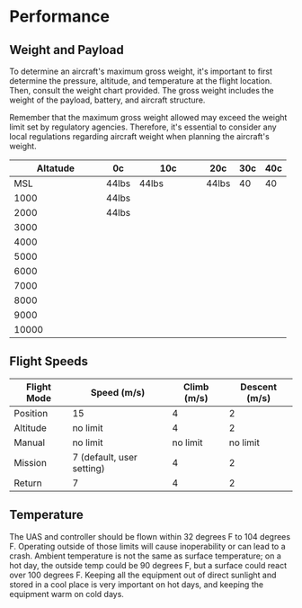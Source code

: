 # Performance

## Weight and Payload



To determine an aircraft's maximum gross weight, it's important to first determine the pressure, altitude, and temperature at the flight location. Then, consult the weight chart provided. The gross weight includes the weight of the payload, battery, and aircraft structure.&#x20;

Remember that the maximum gross weight allowed may exceed the weight limit set by regulatory agencies. Therefore, it's essential to consider any local regulations regarding aircraft weight when planning the aircraft's weight.



<table><thead><tr><th width="148.33333333333331">Altatude</th><th>0c</th><th width="103">10c</th><th>20c</th><th>30c</th><th>40c</th></tr></thead><tbody><tr><td>MSL</td><td>44lbs</td><td>44lbs</td><td>44lbs</td><td>40</td><td>40</td></tr><tr><td>1000</td><td>44lbs</td><td></td><td></td><td></td><td></td></tr><tr><td>2000</td><td>44lbs</td><td></td><td></td><td></td><td></td></tr><tr><td>3000</td><td></td><td></td><td></td><td></td><td></td></tr><tr><td>4000</td><td></td><td></td><td></td><td></td><td></td></tr><tr><td>5000</td><td></td><td></td><td></td><td></td><td></td></tr><tr><td>6000</td><td></td><td></td><td></td><td></td><td></td></tr><tr><td>7000</td><td></td><td></td><td></td><td></td><td></td></tr><tr><td>8000</td><td></td><td></td><td></td><td></td><td></td></tr><tr><td>9000</td><td></td><td></td><td></td><td></td><td></td></tr><tr><td>10000</td><td></td><td></td><td></td><td></td><td></td></tr></tbody></table>

## Flight Speeds

| Flight Mode | Speed (m/s)               | Climb (m/s) | Descent (m/s) |
| ----------- | ------------------------- | ----------- | ------------- |
| Position    | 15                        | 4           | 2             |
| Altitude    | no limit                  | 4           | 2             |
| Manual      | no limit                  | no limit    | no limit      |
| Mission     | 7 (default, user setting) | 4           | 2             |
| Return      | 7                         | 4           | 2             |

## **Temperature**&#x20;

The UAS and controller should be flown within 32 degrees F to 104 degrees F. Operating outside of those limits will cause inoperability or can lead to a crash. Ambient temperature is not the same as surface temperature; on a hot day, the outside temp could be 90 degrees F, but a surface could react over 100 degrees F. Keeping all the equipment out of direct sunlight and stored in a cool place is very important on hot days, and keeping the equipment warm on cold days.&#x20;
